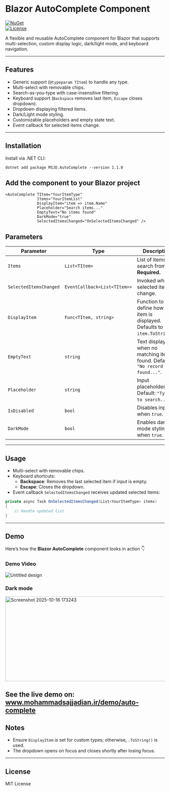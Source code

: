 # Blazor AutoComplete Component

[![NuGet](https://img.shields.io/nuget/v/MSJD.AutoComplete.svg)](https://www.nuget.org/packages/MSJD.AutoComplete)  
[![License](https://img.shields.io/badge/license-MIT-blue.svg)](LICENSE)

A flexible and reusable AutoComplete component for Blazor that supports multi-selection, custom display logic, dark/light mode, and keyboard navigation.

---

## Features

- Generic support (`@typeparam TItem`) to handle any type.
- Multi-select with removable chips.
- Search-as-you-type with case-insensitive filtering.
- Keyboard support (`Backspace` removes last item, `Escape` closes dropdown).
- Dropdown displaying filtered items.
- Dark/Light mode styling.
- Customizable placeholders and empty state text.
- Event callback for selected items change.

---

## Installation

Install via .NET CLI:

```.NET CLI
dotnet add package MSJD.AutoComplete --version 1.1.0
```


## Add the component to your Blazor project

```razor
<AutoComplete TItem="YourItemType"
              Items="YourItemList"
              DisplayItem="item => item.Name"
              Placeholder="Search items..."
              EmptyText="No items found"
              DarkMode="true"
              SelectedItemsChanged="OnSelectedItemsChanged" />

```


## Parameters

| Parameter               | Type                           | Description                                                                                  |
|-------------------------|--------------------------------|----------------------------------------------------------------------------------------------|
| `Items`                 | `List<TItem>`                  | List of items to search from. **Required.**                                                  |
| `SelectedItemsChanged`  | `EventCallback<List<TItem>>`   | Invoked when selected items change.                                                         |
| `DisplayItem`           | `Func<TItem, string>`          | Function to define how each item is displayed. Defaults to `item.ToString()`.               |
| `EmptyText`             | `string`                        | Text displayed when no matching item is found. Default: `"No record found..."`.             |
| `Placeholder`           | `string`                        | Input placeholder text. Default: `"Type to search..."`.                                      |
| `IsDisabled`            | `bool`                          | Disables input when `true`.                                                                 |
| `DarkMode`              | `bool`                          | Enables dark mode styling when `true`.                                                      |

---

## Usage

- Multi-select with removable chips.
- Keyboard shortcuts:
  - **Backspace**: Removes the last selected item if input is empty.
  - **Escape**: Closes the dropdown.
- Event callback `SelectedItemsChanged` receives updated selected items:

```csharp
private async Task OnSelectedItemsChanged(List<YourItemType> items)
{
    // Handle updated list
}
```

---

## Demo

Here’s how the **Blazor AutoComplete** component looks in action 👇

### Demo Video
![Untitled design](https://github.com/user-attachments/assets/679db2d8-267a-43ff-afa5-23560f718938)




### Dark mode
<img width="1558" height="267" alt="Screenshot 2025-10-16 173243" src="https://github.com/user-attachments/assets/b4112a63-4c99-4a4c-9e49-0a7266e67b37" />

See the live demo on: www.mohammadsajjadian.ir/demo/auto-complete
---

## Notes

- Ensure `DisplayItem` is set for custom types; otherwise, `.ToString()` is used.
- The dropdown opens on focus and closes shortly after losing focus.

---

## License

MIT License

